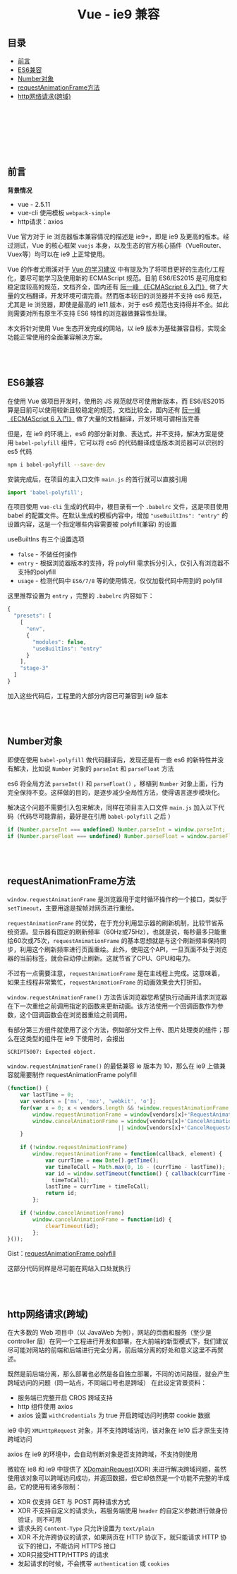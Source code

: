 # <div align="center">Vue - ie9 兼容</div>

## 目录

- [前言](#前言)
- [ES6兼容](#es6兼容)
- [Number对象](#number对象)
- [requestAnimationFrame方法](#requestanimationframe方法)
- [http网络请求(跨域)](#http网络请求跨域)

<br><br><br><br><br><br>

## 前言

**背景情况**
- vue - 2.5.11
- vue-cli 使用模板 `webpack-simple`
- http请求：axios

Vue 官方对于 ie 浏览器版本兼容情况的描述是 ie9+，即是 ie9 及更高的版本。经过测试，Vue 的核心框架 `vuejs` 本身，以及生态的官方核心插件（VueRouter、Vuex等）均可以在 ie9 上正常使用。

Vue 的作者尤雨溪对于 [Vue 的学习建议](https://github.com/TerryZ/js-develop-skill-summary/blob/master/vue-base.md#vue2x-%E5%AD%A6%E4%B9%A0%E9%A1%BA%E5%BA%8F%E5%BB%BA%E8%AE%AE) 中有提及为了将项目更好的生态化/工程化，要尽可能学习及使用新的 ECMAScript 规范。目前 ES6/ES2015 是可用度和稳定度较高的规范，文档齐全，国内还有 [阮一峰 《ECMAScript 6 入门》](http://es6.ruanyifeng.com/) 做了大量的文档翻译，开发环境可谓完善。然而版本较旧的浏览器并不支持 es6 规范，尤其是 ie 浏览器，即使是最高的 ie11 版本，对于 es6 规范也支持得并不全。如此则需要对所有原生不支持 ES6 特性的浏览器做兼容性处理。

本文将针对使用 Vue 生态开发完成的网站，以 ie9 版本为基础兼容目标，实现全功能正常使用的全面兼容解决方案。

<br><br>

## ES6兼容

在使用 Vue 做项目开发时，使用的 JS 规范就尽可使用新版本，而 ES6/ES2015 算是目前可以使用较新且较稳定的规范，文档比较全，国内还有 [阮一峰 《ECMAScript 6 入门》](http://es6.ruanyifeng.com/) 做了大量的文档翻译，开发环境可谓相当完善

但是，在 ie9 的环境上，es6 的部分新对象、表达式，并不支持，解决方案是使用 `babel-polyfill` 组件，它可以将 es6 的代码翻译成低版本浏览器可以识别的 es5 代码

```bash
npm i babel-polyfill --save-dev
```

安装完成后，在项目的主入口文件 `main.js` 的首行就可以直接引用

```js
import 'babel-polyfill';
```

在项目使用 `vue-cli` 生成的代码中，根目录有一个 `.babelrc` 文件，这是项目使用 babel 的配置文件。在默认生成的模板内容中，增加 `"useBuiltIns": "entry"` 的设置内容，这是一个指定哪些内容需要被 polyfill(兼容) 的设置

useBuiltIns 有三个设置选项

- `false` - 不做任何操作
- `entry` - 根据浏览器版本的支持，将 polyfill 需求拆分引入，仅引入有浏览器不支持的polyfill
- `usage` - 检测代码中 `ES6/7/8` 等的使用情况，仅仅加载代码中用到的 polyfill

这里推荐设置为 `entry` ，完整的 `.babelrc` 内容如下：
```js
{
  "presets": [
    [
      "env",
      {
        "modules": false,
        "useBuiltIns": "entry"
      }
    ],
    "stage-3"
  ]
}

```

加入这些代码后，工程里的大部分内容已可兼容到 ie9 版本



<br><br>

## Number对象

即使在使用 `babel-polyfill` 做代码翻译后，发现还是有一些 es6 的新特性并没有解决，比如说 `Number` 对象的 `parseInt` 和 `parseFloat` 方法

es6 将全局方法 `parseInt()` 和 `parseFloat()` ，移植到 `Number` 对象上面，行为完全保持不变。这样做的目的，是逐步减少全局性方法，使得语言逐步模块化。

解决这个问题不需要引入包来解决，同样在项目主入口文件 `main.js` 加入以下代码（代码尽可能靠前，最好是在引用 `babel-polyfill` 之后 ）

```js
if (Number.parseInt === undefined) Number.parseInt = window.parseInt;
if (Number.parseFloat === undefined) Number.parseFloat = window.parseFloat;
```

<br><br>

## requestAnimationFrame方法

`window.requestAnimationFrame` 是浏览器用于定时循环操作的一个接口，类似于 `setTimeout`，主要用途是按帧对网页进行重绘。

`requestAnimationFrame` 的优势，在于充分利用显示器的刷新机制，比较节省系统资源。显示器有固定的刷新频率（60Hz或75Hz），也就是说，每秒最多只能重绘60次或75次，`requestAnimationFrame` 的基本思想就是与这个刷新频率保持同步，利用这个刷新频率进行页面重绘。此外，使用这个API，一旦页面不处于浏览器的当前标签，就会自动停止刷新。这就节省了CPU、GPU和电力。

不过有一点需要注意，`requestAnimationFrame` 是在主线程上完成。这意味着，如果主线程非常繁忙，`requestAnimationFrame` 的动画效果会大打折扣。

`window.requestAnimationFrame()` 方法告诉浏览器您希望执行动画并请求浏览器在下一次重绘之前调用指定的函数来更新动画。该方法使用一个回调函数作为参数，这个回调函数会在浏览器重绘之前调用。

有部分第三方组件就使用了这个方法，例如部分文件上传、图片处理类的组件；那么在这类型的组件在 ie9 下使用时，会报出

```
SCRIPT5007: Expected object.
```

`window.requestAnimationFrame()` 的最低兼容 ie 版本为 10，那么在 ie9 上做兼容就需要制作 requestAnimationFrame polyfill

```js
(function() {
    var lastTime = 0;
    var vendors = ['ms', 'moz', 'webkit', 'o'];
    for(var x = 0; x < vendors.length && !window.requestAnimationFrame; ++x) {
        window.requestAnimationFrame = window[vendors[x]+'RequestAnimationFrame'];
        window.cancelAnimationFrame = window[vendors[x]+'CancelAnimationFrame'] 
                                   || window[vendors[x]+'CancelRequestAnimationFrame'];
    }
 
    if (!window.requestAnimationFrame)
        window.requestAnimationFrame = function(callback, element) {
            var currTime = new Date().getTime();
            var timeToCall = Math.max(0, 16 - (currTime - lastTime));
            var id = window.setTimeout(function() { callback(currTime + timeToCall); }, 
              timeToCall);
            lastTime = currTime + timeToCall;
            return id;
        };
 
    if (!window.cancelAnimationFrame)
        window.cancelAnimationFrame = function(id) {
            clearTimeout(id);
        };
}());
```
Gist：[requestAnimationFrame polyfill](https://gist.github.com/paulirish/1579671)

这部分代码同样是尽可能在网站入口处就执行

<br><br>

## http网络请求(跨域)

在大多数的 Web 项目中（以 JavaWeb 为例），网站的页面和服务（至少是 controller 层）在同一个工程进行开发和部署，在大前端的新型模式下，我们建议尽可能对网站的前端和后端进行完全分离，前后端分离的好处和意义这里不再赘述。

既然是前后端分离，那么部署也必然是各自独立部署，不同的访问路径，就会产生跨域访问的问题（同一站点，不同端口号也是跨域）
在此设定背景资料：

- 服务端已完整开启 CROS 跨域支持
- http 组件使用 axios
- axios 设置 `withCredentials` 为 true 开启跨域访问时携带 cookie 数据

ie9 中的 `XMLHttpRequest` 对象，并不支持跨域访问，该对象在 ie10 后才原生支持跨域访问

axios 在 ie9 的环境中，会自动判断对象是否支持跨域，不支持则使用 

微软在 ie8 和 ie9 中提供了 [XDomainRequest](https://msdn.microsoft.com/zh-cn/library/dd573303)(XDR) 来进行解决跨域问题，虽然使用该对象可以跨域访问成功，并返回数据，但它却依然是一个功能不完整的半成品，它的使用有诸多限制：

- XDR 仅支持 GET 与 POST 两种请求方式
- XDR 不支持自定义的请求头，若服务端使用 `header` 的自定义参数进行做身份验证，则不可用
- 请求头的 `Content-Type` 只允许设置为 `text/plain`
- XDR 不允许跨协议的请求，如果网页在 HTTP 协议下，就只能请求 HTTP 协议下的接口，不能访问 HTTPS 接口
- XDR只接受HTTP/HTTPS 的请求
- 发起请求的时候，不会携带 `authentication` 或 `cookies`

<br><br>
